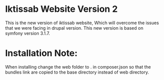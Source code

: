 Iktissab Website Version 2
======

This is the new version of iktissab website, Which will overcome the issues that we were facing in drupal version.
This new version is based on symfony version 3.1.7.

Installation Note:
=====
When installing change the web folder to . in composer.json so that the bundles link are copied to the 
base directory instead of web directory.

